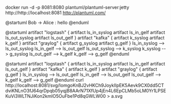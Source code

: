 docker run -d -p 8081:8080 plantuml/plantuml-server:jetty
http://http://localhost:8081
http://plantuml.com/

@startuml
Bob -> Alice : hello
@enduml


@startuml
artifact "logstash" {
	artifact ls_in_syslog
	artifact ls_in_gelf
	artifact ls_out_syslog
	artifact ls_out_gelf
}
artifact "kafka" {
	artifact k_syslog
	artifact k_gelf
}
artifact "graylog" {
	artifact g_syslog
	artifact g_gelf
}
ls_in_syslog --> ls_out_syslog
ls_in_gelf --> ls_out_gelf
ls_out_syslog --> k_syslog
k_syslog --> g_syslog
ls_out_gelf --> k_gelf
k_gelf --> g_gelf
@enduml


@startuml
artifact "logstash" {
	artifact ls_in_syslog
	artifact ls_in_gelf
	artifact ls_out_gelf
}
artifact "kafka" {
	artifact k_gelf
}
artifact "graylog" {
	artifact g_gelf
}
ls_in_syslog --> ls_out_gelf
ls_in_gelf --> ls_out_gelf
ls_out_gelf --> k_gelf
k_gelf --> g_gelf
@enduml
curl http://localhost:8081/svg/IomgoKnBJ2vHKCh9JoykIIpEK5Aevk9CX0dd5CTdviKNLnO3fJ64qrDpqb05yqjB8AArN71XfUp4jEn4L6EpCLMb5oLM0Yr1LPSEKuVi3WLTNJiKon2kmIO5OuFbe1Pd8qGWLW00 > a.svg
